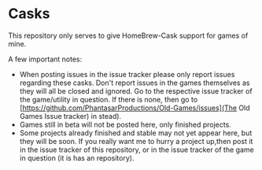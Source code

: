# Casks

This repository only serves to give HomeBrew-Cask support for games of mine.

A few important notes:

- When posting issues in the issue tracker please only report issues regarding these casks. Don't report issues in the games themselves as they will all be closed and ignored. Go to the respective issue tracker of the game/utility in question. If there is none, then go to [https://github.com/PhantasarProductions/Old-Games/issues](The Old Games Issue tracker) in stead).
- Games still in beta will not be posted here, only finished projects.
- Some projects already finished and stable may not yet appear here, but they will be soon. If you really want me to hurry a project up,then post it in the issue tracker of this repository, or in the issue tracker of the game in question (it is has an repository).



